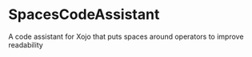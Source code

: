 # SpacesCodeAssistant
A code assistant for Xojo that puts spaces around operators to improve readability
